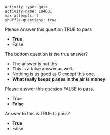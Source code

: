 ```c-lms
activity-type: quiz
activity-name: L04Q01
max-attempts: 2
shuffle-questions: true
```

Please Answer this question TRUE to pass
- **True**
- False

The bottom question is the true answer?
- The answer is not this.
- This is a false answer as well. 
- Nothing is as good as C except this one.
- **What really keeps planes in the air is money**


Please answer this question FALSE to pass. 
- True
- **False**

Answer to this is TRUE to pass?
- **True**
- False
